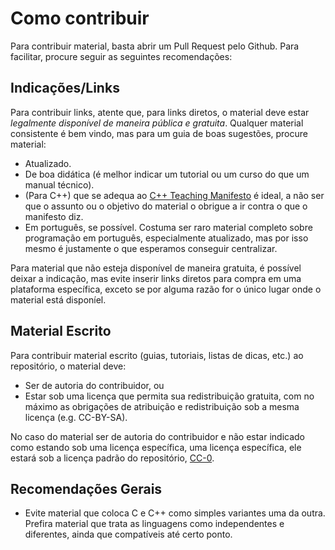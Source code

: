 Como contribuir
===============

Para contribuir material, basta abrir um Pull Request pelo Github. Para
facilitar, procure seguir as seguintes recomendações:

Indicações/Links
----------------

Para contribuir links, atente que, para links diretos, o material deve estar
_legalmente disponível de maneira pública e gratuita_. Qualquer material
consistente é bem vindo, mas para um guia de boas sugestões, procure material:

- Atualizado.
- De boa didática (é melhor indicar um tutorial ou um curso do que um manual
  técnico).
- (Para C++) que se adequa ao [C++ Teaching
  Manifesto](https://github.com/jcelerier/cpp-teaching-manifesto) é ideal, a
  não ser que o assunto ou o objetivo do material o obrigue a ir contra o que
  o manifesto diz.
- Em português, se possível. Costuma ser raro material completo sobre
  programação em português, especialmente atualizado, mas por isso mesmo é
  justamente o que esperamos conseguir centralizar.

Para material que não esteja disponível de maneira gratuita, é possível deixar
a indicação, mas evite inserir links diretos para compra em uma plataforma
específica, exceto se por alguma razão for o único lugar onde o material está
disponíel.


Material Escrito
----------------

Para contribuir material escrito (guias, tutoriais, listas de dicas, etc.) ao
repositório, o material deve:

- Ser de autoria do contribuidor, ou
- Estar sob uma licença que permita sua redistribuição gratuita, com no máximo
  as obrigações de atribuição e redistribuição sob a mesma licença (e.g.
  CC-BY-SA).

No caso do material ser de autoria do contribuidor e não estar indicado como
estando sob uma licença específica, uma licença específica, ele estará sob a
licença padrão do repositório, [CC-0](LICENSE.md).


Recomendações Gerais
--------------------

- Evite material que coloca C e C++ como simples variantes uma da outra.
  Prefira material que trata as linguagens como independentes e diferentes,
  ainda que compatíveis até certo ponto.
